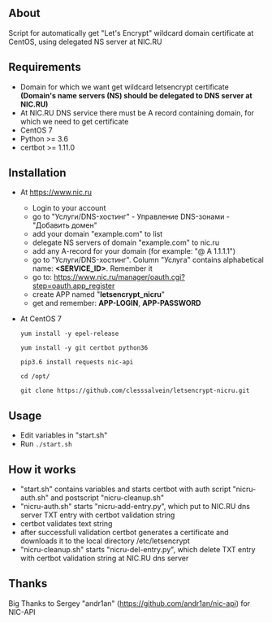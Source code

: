 ## **About**

Script for automatically get "Let's Encrypt" wildcard domain certificate at CentOS, using delegated NS server at NIC.RU

## **Requirements**

* Domain for which we want get wildcard letsencrypt certificate **(Domain's name servers (NS) should be delegated to DNS server at NIC.RU)**
* At NIC.RU DNS service there must be A record containing domain, for which we need to get certificate
* CentOS 7
* Python >= 3.6
* certbot >= 1.11.0

## **Installation**

* At https://www.nic.ru
  * Login to your account
  * go to "Услуги/DNS-хостинг" - Управление DNS-зонами - "Добавить домен"
  * add your domain "example.com" to list
  * delegate NS servers of domain "example.com" to nic.ru
  * add any A-record for your domain (for example: "@ 	A 	1.1.1.1")
  * go to "Услуги/DNS-хостинг". Column "Услуга" contains alphabetical name: **<SERVICE_ID>**. Remember it
  * go to: https://www.nic.ru/manager/oauth.cgi?step=oauth.app_register
  * create APP named "**letsencrypt_nicru**"
  * get and remember: **APP-LOGIN**, **APP-PASSWORD**

* At CentOS 7
  ```
  yum install -y epel-release
  ```
  ```
  yum install -y git certbot python36
  ```
  ```
  pip3.6 install requests nic-api
  ```
  ```
  cd /opt/
  ```
  ```
  git clone https://github.com/clesssalvein/letsencrypt-nicru.git
  ```

## **Usage**
* Edit variables in "start.sh"
* Run ```./start.sh```

## **How it works**
* "start.sh" contains variables and starts certbot with auth script "nicru-auth.sh" and postscript "nicru-cleanup.sh"
* "nicru-auth.sh" starts "nicru-add-entry.py", which put to NIC.RU dns server TXT entry with certbot validation string
* certbot validates text string
* after successfull validation certbot generates a certificate and downloads it to the local directory /etc/letsencrypt
* "nicru-cleanup.sh" starts "nicru-del-entry.py", which delete TXT entry with certbot validation string at NIC.RU dns server

## Thanks
Big Thanks to Sergey "andr1an" (https://github.com/andr1an/nic-api) for NIC-API
